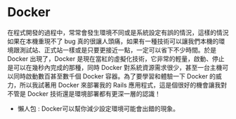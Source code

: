 # Docker

  在程式開發的過程中，常常會發生環境不同或是系統設定有誤的情況，這樣的情況如果在本機重現不了 bug 真的很讓人頭痛，如果有一種技術可以讓我們本機的環境跟測試站、正式站一樣或是只要更接近一點，一定可以省下不少時間。於是 Docker 出現了，Docker 是現在當紅的虛擬化技術，它非常的輕量，啟動、停止是可以在幾秒內完成的那種，同時 Docker 對系統資源需求很少，甚至一台主機可以同時啟動數百甚至數千個 Docker 容器。為了要學習和體驗一下 Docker 的威力，所以我試著用 Docker 來部署我的 Rails 應用程式，這是個很好的機會讓我對不管是 Docker 技術還是環境部署都有更深一層的認識！

* 懶人包 : Docker可以幫你減少設定環境可能會出錯的現象。
